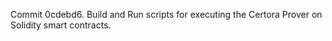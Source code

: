 Commit 0cdebd6.                    Build and Run scripts for executing the Certora Prover on Solidity smart contracts.